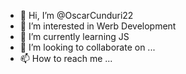 - 👋 Hi, I’m @OscarCunduri22
- 👀 I’m interested in Werb Development
- 🌱 I’m currently learning JS
- 💞️ I’m looking to collaborate on ...
- 📫 How to reach me ...

<!---
OscarCunduri22/OscarCunduri22 is a ✨ special ✨ repository because its `README.md` (this file) appears on your GitHub profile.
You can click the Preview link to take a look at your changes.
--->
